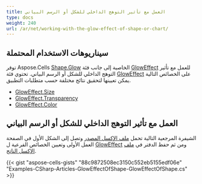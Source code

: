 ```yaml
---
title: العمل مع تأثير التوهج الداخلي للشكل أو الرسم البياني
type: docs
weight: 240
url: /ar/net/working-with-the-glow-effect-of-shape-or-chart/
---
```


## **سيناريوهات الاستخدام المحتملة**
توفر Aspose.Cells [Shape.Glow](https://reference.aspose.com/cells/net/aspose.cells.drawing/shape/properties/glow) الخاصية إلى جانب فئة [GlowEffect](https://reference.aspose.com/cells/net/aspose.cells.drawing/gloweffect) للعمل مع تأثير التوهج الداخلي للشكل أو الرسم البياني. تحتوي فئة [GlowEffect](https://reference.aspose.com/cells/net/aspose.cells.drawing/gloweffect) على الخصائص التالية يمكن تعيينها لتحقيق نتائج مختلفة حسب متطلبات التطبيق.

- [GlowEffect.Size](https://reference.aspose.com/cells/net/aspose.cells.drawing/gloweffect/properties/size)
- [GlowEffect.Transparency](https://reference.aspose.com/cells/net/aspose.cells.drawing/gloweffect/properties/transparency)
- [GlowEffect.Color](https://reference.aspose.com/cells/net/aspose.cells.drawing/gloweffect/properties/color)
## **العمل مع تأثير التوهج الداخلي للشكل أو الرسم البياني**
الشيفرة المرجعية التالية تحمل [ملف الإكسل المصدر](5115407.xlsx) وتصل إلى الشكل الأول في الصفحة العمل الأولى وتعيين الخصائص الفرعية ل [GlowEffect](https://reference.aspose.com/cells/net/aspose.cells.drawing/shape/properties/glow) ومن ثم حفظ الدفتر في [ملف الإكسل الناتج](5115414.xlsx).



{{< gist "aspose-cells-gists" "88c9872508ec3150c552eb5155edf06e" "Examples-CSharp-Articles-GlowEffectOfShape-GlowEffectOfShape.cs" >}}
